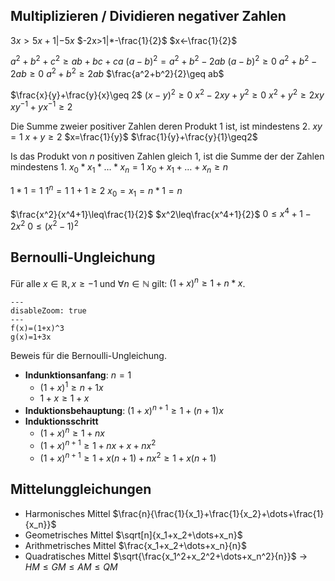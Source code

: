 ## Multiplizieren / Dividieren negativer Zahlen

$3x>5x+1|-5x$
$-2x>1|*-\frac{1}{2}$
$x<-\frac{1}{2}$

$a^2+b^2+c^2\geq ab+bc+ca$
$(a-b)^2=a^2+b^2-2ab$
$(a-b)^2\geq 0$
$a^2+b^2-2ab\geq 0$
$a^2+b^2\geq 2ab$
$\frac{a^2+b^2}{2}\geq ab$

$\frac{x}{y}+\frac{y}{x}\geq 2$
$(x-y)^2\geq 0$
$x^2-2xy+y^2\geq 0$
$x^2+y^2\geq2xy$
$xy^{-1}+yx^{-1}\geq 2$

Die Summe zweier positiver Zahlen deren Produkt $1$ ist, ist mindestens $2$.
$xy=1$
$x+y\geq2$
$x=\frac{1}{y}$
$\frac{1}{y}+\frac{y}{1}\geq2$

Is das Produkt von $n$ positiven Zahlen gleich $1$, ist die Summe der der Zahlen mindestens $1$.
$x_0*x_1*\dots*x_n=1$
$x_0+x_1+\dots+x_n\geq n$

$1*1=1$
$1^n=1$
$1+1\geq2$
$x_0=x_1=n*1=n$

$\frac{x^2}{x^4+1}\leq\frac{1}{2}$
$x^2\leq\frac{x^4+1}{2}$
$0\leq x^4+1-2x^2$
$0\leq (x^2-1)^2$

## Bernoulli-Ungleichung

Für alle $x\in\mathbb{R}, x\geq -1$ und $\forall n\in\mathbb{N}$ gilt: $(1+x)^n\geq1+n*x$.
~~~functionplot
---
disableZoom: true
---
f(x)=(1+x)^3
g(x)=1+3x
~~~
Beweis für die Bernoulli-Ungleichung.
- **Indunktionsanfang**: $n=1$
	- $(1+x)^1\geq n+1x$
	- $1+x\geq1+x$
- **Induktionsbehauptung**: $(1+x)^{n+1}\geq1+(n+1)x$
- **Induktionsschritt**
	- $(1+x)^n\geq1+nx$
	- $(1+x)^{n+1}\geq1+nx+x+nx^2$
	- $(1+x)^{n+1}\geq1+x(n+1)+nx^2\geq1+x(n+1)$

## Mittelunggleichungen

- Harmonisches Mittel $\frac{n}{\frac{1}{x_1}+\frac{1}{x_2}+\dots+\frac{1}{x_n}}$
- Geometrisches Mittel $\sqrt[n]{x_1+x_2+\dots+x_n}$
- Arithmetrisches Mittel $\frac{x_1+x_2+\dots+x_n}{n}$
- Quadratisches Mittel $\sqrt{\frac{x_1^2+x_2^2+\dots+x_n^2}{n}}$
→ $HM \leq GM\leq AM\leq QM$